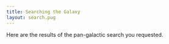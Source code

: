 ```yaml
---
title: Searching the Galaxy
layout: search.pug
---
```

Here are the results of the pan-galactic search you requested.
